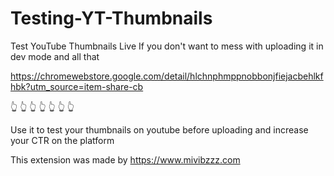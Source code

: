 # Testing-YT-Thumbnails
Test YouTube Thumbnails Live
If you don't want to mess with uploading it in dev mode and all that

https://chromewebstore.google.com/detail/hlchnphmppnobbonjfiejacbehlkfhbk?utm_source=item-share-cb


👆  👆  👆  👆  👆  👆  👆


Use it to test your thumbnails on youtube before uploading and increase your CTR on the platform

This extension was made by https://www.mivibzzz.com
